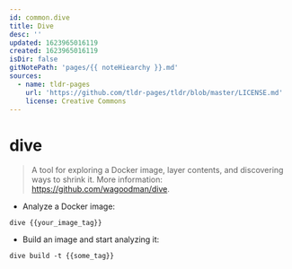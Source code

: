 ```yaml
---
id: common.dive
title: Dive
desc: ''
updated: 1623965016119
created: 1623965016119
isDir: false
gitNotePath: 'pages/{{ noteHiearchy }}.md'
sources:
  - name: tldr-pages
    url: 'https://github.com/tldr-pages/tldr/blob/master/LICENSE.md'
    license: Creative Commons
---
```

# dive

> A tool for exploring a Docker image, layer contents, and discovering ways to shrink it.
> More information: <https://github.com/wagoodman/dive>.

- Analyze a Docker image:

`dive {{your_image_tag}}`

- Build an image and start analyzing it:

`dive build -t {{some_tag}}`


